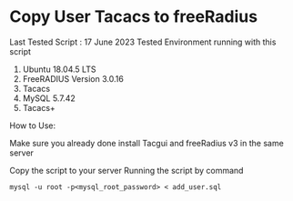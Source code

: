 # Copy User Tacacs to freeRadius

Last Tested Script : 17 June 2023
Tested Environment running with this script
  1. Ubuntu 18.04.5 LTS
  2. FreeRADIUS Version 3.0.16
  3. Tacacs
  5. MySQL 5.7.42
  6. Tacacs+ 

How to Use:

Make sure you already done install Tacgui and freeRadius v3 in the same server

Copy the script to your server
Running the script by command

```mysql -u root -p<mysql_root_password> < add_user.sql ```
